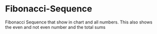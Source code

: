 # Fibonacci-Sequence
Fibonacci Sequence that show in chart and all numbers. This also shows the even and not even number and the total sums

